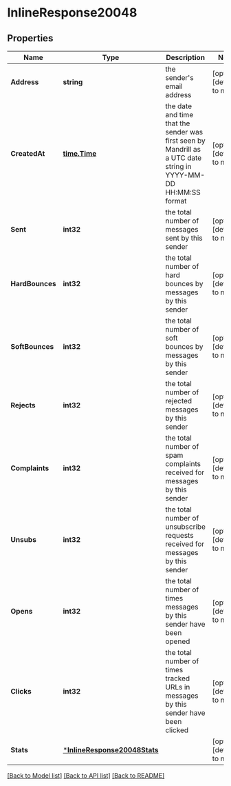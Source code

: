 # InlineResponse20048

## Properties
Name | Type | Description | Notes
------------ | ------------- | ------------- | -------------
**Address** | **string** | the sender&#x27;s email address | [optional] [default to null]
**CreatedAt** | [**time.Time**](time.Time.md) | the date and time that the sender was first seen by Mandrill as a UTC date string in YYYY-MM-DD HH:MM:SS format | [optional] [default to null]
**Sent** | **int32** | the total number of messages sent by this sender | [optional] [default to null]
**HardBounces** | **int32** | the total number of hard bounces by messages by this sender | [optional] [default to null]
**SoftBounces** | **int32** | the total number of soft bounces by messages by this sender | [optional] [default to null]
**Rejects** | **int32** | the total number of rejected messages by this sender | [optional] [default to null]
**Complaints** | **int32** | the total number of spam complaints received for messages by this sender | [optional] [default to null]
**Unsubs** | **int32** | the total number of unsubscribe requests received for messages by this sender | [optional] [default to null]
**Opens** | **int32** | the total number of times messages by this sender have been opened | [optional] [default to null]
**Clicks** | **int32** | the total number of times tracked URLs in messages by this sender have been clicked | [optional] [default to null]
**Stats** | [***InlineResponse20048Stats**](inline_response_200_48_stats.md) |  | [optional] [default to null]

[[Back to Model list]](../README.md#documentation-for-models) [[Back to API list]](../README.md#documentation-for-api-endpoints) [[Back to README]](../README.md)

